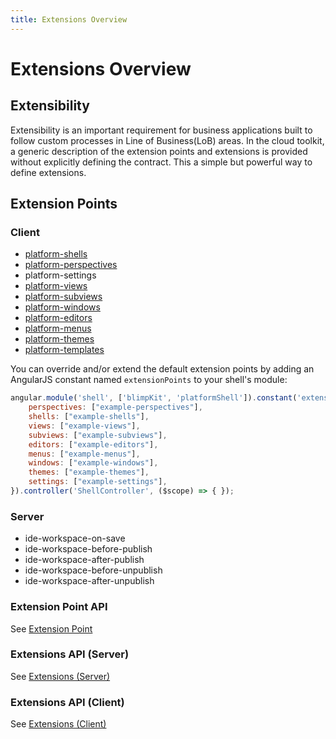 ```yaml
---
title: Extensions Overview
---
```


Extensions Overview
===

## Extensibility

Extensibility is an important requirement for business applications built to follow custom processes in Line of Business(LoB) areas. In the cloud toolkit, a generic description of the extension points and extensions is provided without explicitly defining the contract. This a simple but powerful way to define extensions.

## Extension Points

### Client

  - [platform-shells](/api/user-interface/shell/)
  - [platform-perspectives](/api/user-interface/perspective/)
  - platform-settings
  - [platform-views](/api/user-interface/view/)
  - [platform-subviews](/api/user-interface/subview/)
  - [platform-windows](/api/user-interface/window/)
  - [platform-editors](/api/user-interface/editor/)
  - [platform-menus](/api/user-interface/menu/)
  - [platform-themes](/api/user-interface/themes/)
  - [platform-templates](template/)

You can override and/or extend the default extension points by adding an AngularJS constant named `extensionPoints` to your shell's module:

```javascript
angular.module('shell', ['blimpKit', 'platformShell']).constant('extensionPoints', {
    perspectives: ["example-perspectives"],
    shells: ["example-shells"],
    views: ["example-views"],
    subviews: ["example-subviews"],
    editors: ["example-editors"],
    menus: ["example-menus"],
    windows: ["example-windows"],
    themes: ["example-themes"],
    settings: ["example-settings"],
}).controller('ShellController', ($scope) => { });
```

### Server

  - ide-workspace-on-save
  - ide-workspace-before-publish
  - ide-workspace-after-publish
  - ide-workspace-before-unpublish
  - ide-workspace-after-unpublish

### Extension Point API

See [Extension Point](/api/extensions/extension-point/)

### Extensions API (Server)

See [Extensions (Server)](/api/extensions/extensions-server/)

### Extensions API (Client)

See [Extensions (Client)](/api/extensions/extensions-client/)